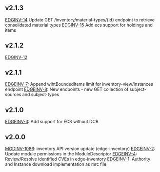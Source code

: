 ## v2.1.3
[EDGINV-14](https://folio-org.atlassian.net/browse/EDGEINV-14) Update GET /inventory/material-types/{id} endpoint to retrieve consolidated material types
[EDGINV-15](https://folio-org.atlassian.net/browse/EDGEINV-15) Add ecs support for holdings and items

## v2.1.2
[EDGINV-12](https://folio-org.atlassian.net/browse/EDGEINV-12)

## v2.1.1
[EDGEINV-7](https://folio-org.atlassian.net/browse/EDGEINV-7?atlOrigin=eyJpIjoiYmJhNzkzZTQ4MjU3NDU3ZWFiMWZjMGEwMGRlNjcyNTYiLCJwIjoiaiJ9): Append wihtBoundedItems limit for inventory-view/instances endpoint
[EDGEINV-8](https://folio-org.atlassian.net/browse/EDGEINV-8?atlOrigin=eyJpIjoiZWE5OGU5YmMxMDVlNDU3YjhiMmRjMWVkNWE3ZmQ0Y2IiLCJwIjoiaiJ9): New endpoints - new GET collection of subject-sources and subject-types

## v2.1.0
[EDGEINV-3](https://folio-org.atlassian.net/browse/EDGEINV-3): Add support for ECS without DCB 

## v2.0.0
[MODINV-1086](https://folio-org.atlassian.net/browse/MODINV-1086): inventory API version update (edge-inventory)
[EDGEINV-2](https://folio-org.atlassian.net/browse/EDGEINV-2): Update module permissions in the ModuleDescriptor
[EDGEINV-4](https://folio-org.atlassian.net/browse/EDGEINV-4): Review/Resolve identified CVEs in edge-inventory
[EDGEINV-1](https://folio-org.atlassian.net/browse/EDGEINV-1): Authority and Instance download implementation as mrc file
